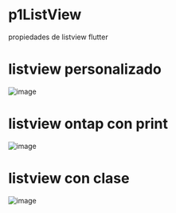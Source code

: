 # p1ListView
propiedades de listview flutter

# listview personalizado
![image](https://github.com/user-attachments/assets/2fe5351b-38cc-4fc2-93b3-a9aa345c2504)

# listview ontap con print
![image](https://github.com/user-attachments/assets/2b9495c6-9082-4da8-b2ef-7b9b5aa0a0fe)

# listview con clase
![image](https://github.com/user-attachments/assets/0c48eaf2-f152-46e6-97ab-dc39678ad7ba)
